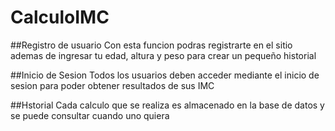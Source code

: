 # CalculoIMC

##Registro de usuario
Con esta funcion podras registrarte en el sitio ademas de ingresar tu edad, altura y peso para crear un pequeño historial

##Inicio de Sesion
Todos los usuarios deben acceder mediante el inicio de sesion para poder obtener resultados de sus IMC

##Hstorial
Cada calculo que se realiza es almacenado en la base de datos y se puede consultar cuando uno quiera

